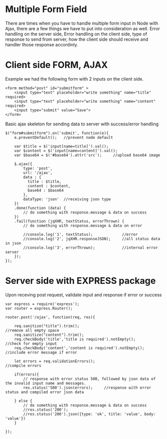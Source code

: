 # Multiple Form Field

There are times when you have to handle multiple form input in Node with Ajax, there are a few things we have to put into consideration as well. Error handling on the server side, Error handling on the client side, type of response to send from server, how the client side should receive and handler those response accordinly.

# Client side FORM, AJAX
Example we had the following form with 2 inputs on the client side.

```
<form method="post" id="submitform" >
    <input type="text" placeholder="write something" name="title" required>
    <input type="text" placeholder="write something" name="content" required>
    <input type="submit" value="Save">
</form>
```

Basic ajax skeleton for sending data to server with success/error handling

```
$("form#submitform").on('submit', function(e){
    e.preventDefault();   //prevent node default
    
    var $title = $('input[name=title]').val();
    var $content = $('input[name=content]').val();
    var $base64 = $('#base64').attr('src');     //upload base64 image

    $.ajax({
        type: 'post',
        url: '/ajax',
        data : {
          title : $title,
          content : $content,
          base64 : $base64
        },
        dataType: 'json'  //receiving json type
    })
    .done(function (data) {
        // do something with response.message & data on success
    })
    .fail(function (jqXHR, textStatus, errorThrown) {
        // do something with response.message & data on error

        //console.log('1', textStatus);             //error
        //console.log('2', jqXHR.responseJSON);     //all status data in json
        //console.log('3', errorThrown);            //internal error server
    });
});
```

# Server side with EXPRESS package

Upon receving post request, validate input and response if error or success
```
var express = require('express');
var router = express.Router();

router.post('/ajax', function(req, res){

    req.sanitize("title").trim();                                   //remove all empty space
    req.sanitize("content").trim();
    req.checkBody('title','title is required').notEmpty();          //check for empty input
    req.checkBody('content','content is required').notEmpty();    //include error message if error

    let errors = req.validationErrors();                            //compile errors

    if(errors){
        // response with error status 500, followed by json data of the invalid input name and messages.
        res.status('500').json(errors);     //response with error status and compiled error json data

    } else {
        // do something with response.message & data on success
        //res.status('200');
        //res.status('200').json({type: 'ok', title: 'value', body: 'value'})
    }

});

```





